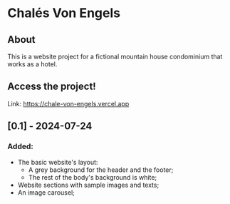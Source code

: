# Chalés Von Engels

## About 
This is a website project for a fictional mountain house condominium that works as a hotel.

## Access the project!
Link: https://chale-von-engels.vercel.app

## [0.1] - 2024-07-24
### Added:
- The basic website's layout:
  - A grey background for the header and the footer;
  - The rest of the body's background is white;
- Website sections with sample images and texts;
- An image carousel;
